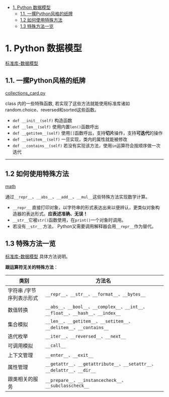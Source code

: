 - [1. Python 数据模型](#1-python-数据模型)
  - [1.1. 一摞Python风格的纸牌](#11-一摞python风格的纸牌)
  - [1.2 如何使用特殊方法](#12-如何使用特殊方法)
  - [1.3 特殊方法一览](#13-特殊方法一览)

# 1. Python 数据模型
[标准库-数据模型](https://docs.python.org/zh-cn/3.6/reference/datamodel.html#data-model)
## 1.1. 一摞Python风格的纸牌

[collections_card.py](第一章/1.1/collections_card.py)


class 内的一些特殊函数, 若实现了这些方法就能使用标准库诸如 random.choice、reversed和sorted这些函数。
- `def __init__(self)` 构造函数
- `def __len__(self)`  使用内置`len()`函数呼出
- `def __getitem__(self)` 使用`[]`函数呼出，支持**切片**操作，支持**可迭代**的操作
- `def __setitem__(self)` 一旦实现，类内的属性就能被修改
- `def __contains__(self)`  若没有实现该方法，使用`in`运算符会按顺序做一次迭代

---
## 1.2 如何使用特殊方法

[math](第一章/1.2/math.py)

通过`__repr__`、`__abs__`、`__add__`、`__mul__`这些特殊方法实现数学计算。
- `__repr__` 直接打印对象，以字符串的形式表达出来以便辨认，更类似对象构造器的表达形式。**应表述准确、无误！**
- `__str__`它被`str()`函数使用，在`print()`一个对象时调用。
- 若没有`__str__` 方法， Python又需要调用解释器会用`__repr__`作为替代。

## 1.3 特殊方法一览
[标准库-数据模型](https://docs.python.org/zh-cn/3.6/reference/datamodel.html#data-model) 具体方法说明。

**跟运算符无关的特殊方法**：

类别 | 方法名
---------|----------
 字符串 /字节序列表示形式| `__repr__、__str__、__format__、__bytes__` 
 数值转换 | `__abs__、__bool__、__complex__、__int__、__float__、__hash__、__index__ `
 集合模拟 | `__len__、__getitem__、__setitem__、__delitem__、__contains__` 
 迭代枚举 | `__iter__、__reversed__、__next__`
 可调用模拟 | `__call__` 
 上下文管理 | `__enter__、__exit__` 
 属性管理| `__getattr__、__getattribute__、__setattr__、__delattr__、__dir__` 
 跟类相关的服务| `__prepare__、__instancecheck__、__subclasscheck__`  
